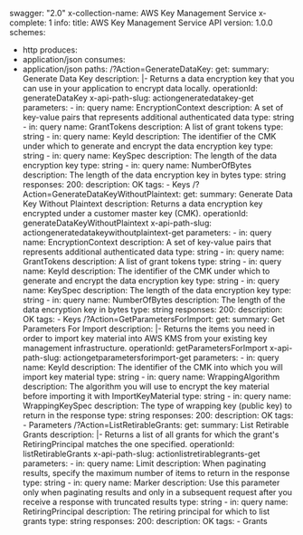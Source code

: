 swagger: "2.0"
x-collection-name: AWS Key Management Service
x-complete: 1
info:
  title: AWS Key Management Service API
  version: 1.0.0
schemes:
- http
produces:
- application/json
consumes:
- application/json
paths:
  /?Action=GenerateDataKey:
    get:
      summary: Generate Data Key
      description: |-
        Returns a data encryption key that you can use in your application to encrypt
              data locally.
      operationId: generateDataKey
      x-api-path-slug: actiongeneratedatakey-get
      parameters:
      - in: query
        name: EncryptionContext
        description: A set of key-value pairs that represents additional authenticated
          data
        type: string
      - in: query
        name: GrantTokens
        description: A list of grant tokens
        type: string
      - in: query
        name: KeyId
        description: The identifier of the CMK under which to generate and encrypt
          the data encryption      key
        type: string
      - in: query
        name: KeySpec
        description: The length of the data encryption key
        type: string
      - in: query
        name: NumberOfBytes
        description: The length of the data encryption key in bytes
        type: string
      responses:
        200:
          description: OK
      tags:
      - Keys
  /?Action=GenerateDataKeyWithoutPlaintext:
    get:
      summary: Generate Data Key Without Plaintext
      description: Returns a data encryption key encrypted under a customer master
        key (CMK).
      operationId: generateDataKeyWithoutPlaintext
      x-api-path-slug: actiongeneratedatakeywithoutplaintext-get
      parameters:
      - in: query
        name: EncryptionContext
        description: A set of key-value pairs that represents additional authenticated
          data
        type: string
      - in: query
        name: GrantTokens
        description: A list of grant tokens
        type: string
      - in: query
        name: KeyId
        description: The identifier of the CMK under which to generate and encrypt
          the data encryption      key
        type: string
      - in: query
        name: KeySpec
        description: The length of the data encryption key
        type: string
      - in: query
        name: NumberOfBytes
        description: The length of the data encryption key in bytes
        type: string
      responses:
        200:
          description: OK
      tags:
      - Keys
  /?Action=GetParametersForImport:
    get:
      summary: Get Parameters For Import
      description: |-
        Returns the items you need in order to import key material into AWS KMS from your
              existing key management infrastructure.
      operationId: getParametersForImport
      x-api-path-slug: actiongetparametersforimport-get
      parameters:
      - in: query
        name: KeyId
        description: The identifier of the CMK into which you will import key material
        type: string
      - in: query
        name: WrappingAlgorithm
        description: The algorithm you will use to encrypt the key material before
          importing it with ImportKeyMaterial
        type: string
      - in: query
        name: WrappingKeySpec
        description: The type of wrapping key (public key) to return in the response
        type: string
      responses:
        200:
          description: OK
      tags:
      - Parameters
  /?Action=ListRetirableGrants:
    get:
      summary: List Retirable Grants
      description: |-
        Returns a list of all grants for which the grant's RetiringPrincipal
              matches the one specified.
      operationId: listRetirableGrants
      x-api-path-slug: actionlistretirablegrants-get
      parameters:
      - in: query
        name: Limit
        description: When paginating results, specify the maximum number of items
          to return in the response
        type: string
      - in: query
        name: Marker
        description: Use this parameter only when paginating results and only in a
          subsequent request after      you receive a response with truncated results
        type: string
      - in: query
        name: RetiringPrincipal
        description: The retiring principal for which to list grants
        type: string
      responses:
        200:
          description: OK
      tags:
      - Grants